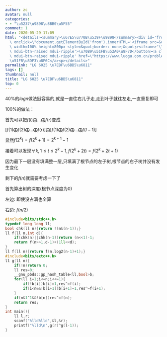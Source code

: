 ```yaml
---
author: zc
avatar: null
categories:
- - "\u5237\u9898\u8BB0\u5F55"
commnet: 1
date: 2020-05-29 17:09
html: "<details><summary>\u67E5\u770B\u539F\u9898</summary><div id='from'></div><p><button\
  \ onclick=\"document.getElementById('from').innerHTML='<iframe src=&quot;https://www.luogu.com.cn/problem/P6025&quot;\
  \ width=100% height=800px style=&quot;border: none;&quot;><iframe>'\" class='mdui-btn\
  \ mdui-btn-raised mdui-ripple'>\u70B9\u51FB\u52A0\u8F7D</button><a class='mdui-btn\
  \ mdui-btn-raised mdui-ripple' href=\"https://www.luogu.com.cn/problem/P6025\" target='_blank'>\u70B9\
  \u51FB\u8DF3\u8F6C</a><p></details>"
permalink: "LG 6025 \u7EBF\u6BB5\u6811"
tags: []
thumbnail: null
title: "LG 6025 \u7EBF\u6BB5\u6811"
top: 0
---
```

40%的$log n$做法挺容易的,就是一直往右儿子走,走到叶子就往左走,一直重复即可

100%的做法：

首先可以把$f(l)\bigoplus\dots\bigoplus f(r)$变成

$[f(1)\bigoplus f(2)\bigoplus\dots\bigoplus f(r)]\bigoplus[f(1)\bigoplus f(2)\bigoplus\dots\bigoplus f(l-1)]$

显然$f(2^k)=f(2^k+1)=2^{k+1}-1$

接着可以发现$\forall k,1\le t\le 2^k-1,f(2^k+2t)=f(2^k+2t+1)$

因为最下一层没有填满整一层,只填满了根节点的左子树,根节点的右子树并没有发生变化

剩下的$f(n)$就需要考虑一下了

首先算出树的深度(根节点深度为0)

左边: 即使没占满也全算

右边: $f(n/2)$
```cpp
#include<bits/stdc++.h>
typedef long long ll;
bool chk(ll n){return !(n&(n-1));}
ll f(ll n,int d){
    if(chk(n)||chk(n-1))return (n<<1)-1;
    return f(n>>1,d-1)+(1ll<<d);
}
ll f(ll n){return f(n,log2(n-1)+1);}
#include<bits/extc++.h>
ll g(ll n){
    if(!n)return 0;
    ll res=0;
    __gnu_pbds::gp_hash_table<ll,bool>b;
    for(ll i=1;i<=n;i<<=1){
        if(!b[i])b[i]=1,res^=f(i);
        if(i<n&&!b[i+1])b[i+1]=1,res^=f(i+1);
    }
    if(n&1^1&&!b[n])res^=f(n);
    return res;
}
int main(){
    ll l,r;
    scanf("%lld%lld",&l,&r);
    printf("%lld\n",g(r)^g(l-1));
}
```
